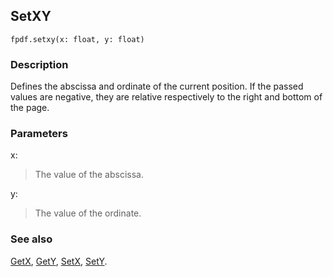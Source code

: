 ## SetXY ##
```
fpdf.setxy(x: float, y: float)
```
### Description ###

Defines the abscissa and ordinate of the current position. If the passed values are negative, they are relative respectively to the right and bottom of the page.

### Parameters ###

x:
> The value of the abscissa.

y:
> The value of the ordinate.

### See also ###

[GetX](GetX.md), [GetY](GetY.md), [SetX](SetX.md), [SetY](SetY.md).
